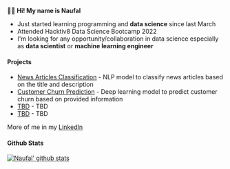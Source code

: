 

👋👋 **Hi! My name is Naufal** 
- Just started learning programming and **data science** since last March
- Attended Hacktiv8 Data Science Bootcamp 2022
- I'm looking for any opportunity/collaboration in data science especially as **data scientist** or **machine learning engineer**


#### Projects 
- [News Articles Classification](https://github.com/Nau-git/nlp_news_classification) - NLP model to classify news articles based on the title and description
- [Customer Churn Prediction](https://github.com/Nau-git/DL_churn_prediction) - Deep learning model to predict customer churn based on provided information
- [TBD](https://github.com/Nau-git) - TBD
- [TBD](https://github.com/Nau-git) - TBD


More of me in my [LinkedIn](https://bit.ly/naufal-linkedin)


#### Github Stats 
[![Naufal' github stats](https://github-readme-stats.vercel.app/api?username=Nau-git&count_private=true&show_icons=true&theme=tokyonight)](https://github.com/anuraghazra/github-readme-stats)

